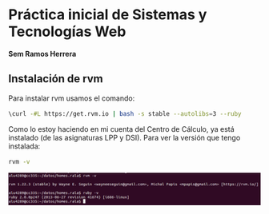 Práctica inicial de Sistemas y Tecnologías Web
=============

**Sem Ramos Herrera**

Instalación de rvm
--

Para instalar rvm usamos el comando:
```sh
\curl -#L https://get.rvm.io | bash -s stable --autolibs=3 --ruby
```
Como lo estoy haciendo en mi cuenta del Centro de Cálculo, ya está instalado (de las asignaturas LPP y DSI). Para ver la versión que tengo instalada:
```sh
rvm -v
```
![Version de rvm y de Ruby](imgs/rubyversion.png)
